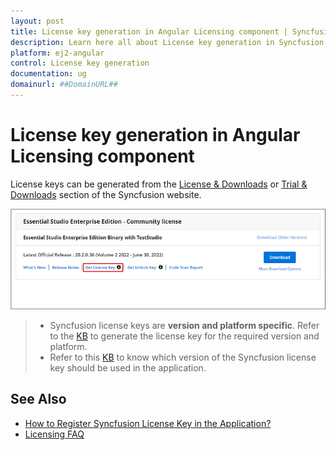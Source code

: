 ```yaml
---
layout: post
title: License key generation in Angular Licensing component | Syncfusion
description: Learn here all about License key generation in Syncfusion Angular Licensing component of Syncfusion Essential JS 2 and more.
platform: ej2-angular
control: License key generation 
documentation: ug
domainurl: ##DomainURL##
---
```


# License key generation in Angular Licensing component

License keys can be generated from the [License & Downloads](https://syncfusion.com/account/downloads) or [Trial & Downloads](https://www.syncfusion.com/account/manage-trials/downloads) section of the Syncfusion website.

![Get Community License Key](images/get-community-license-key.png)

> * Syncfusion license keys are **version and platform specific**. Refer to the [KB](https://www.syncfusion.com/kb/8976/how-to-generate-license-key-for-licensed-products) to generate the license key for the required version and platform.
> * Refer to this [KB](https://www.syncfusion.com/kb/8951/which-version-syncfusion-license-key-should-i-use-in-my-application) to know which version of the Syncfusion license key should be used in the application.

## See Also

* [How to Register Syncfusion License Key in the Application?](https://ej2.syncfusion.com/angular/documentation/licensing/license-key-registration/)
* [Licensing FAQ](https://ej2.syncfusion.com/angular/documentation/licensing/licensing-troubleshoot/)